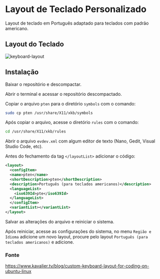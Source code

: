 # Layout de Teclado Personalizado
Layout de teclado em Português adaptado para teclados com padrão americano.

## Layout do Teclado
![keyboard-layout](https://user-images.githubusercontent.com/23555768/195992445-659fa934-7b47-408b-ab2c-ac92127ae9aa.png)

## Instalação
Baixar o repositório e descompactar.

Abrir o terminal e acessar o repositório descompactado.

Copiar o arquivo `pten` para o diretório `symbols` com o comando:
```bash
sudo cp pten /usr/share/X11/xkb/symbols
```

Após copiar o arquivo, acesse o diretório `rules` com o comando:
```bash
cd /usr/share/X11/xkb/rules
```

Abrir o arquivo `evdev.xml` com algum editor de texto (Nano, Gedit, Visual Studio Code, etc).

Antes do fechamento da tag `</layoutList>` adicionar o código:
```xml
<layout>
  <configItem>
  <name>pten</name>
  <shortDescription>pten</shortDescription>
  <description>Português (para teclados americanos)</description>
  <languageList>
    <iso639Id>pte</iso639Id>
  </languageList>
  </configItem>
  <variantList></variantList>
</layout>
```

Salvar as alterações do arquivo e reiniciar o sistema.

Após reiniciar, acesse as configurações do sistema, no menu `Região e Idioma` adicione um novo layout, procure pelo layout `Português (para teclados americanos)` e adicione.

### Fonte
https://www.kavalier.tv/blog/custom-keyboard-layout-for-coding-on-ubuntu-linux
